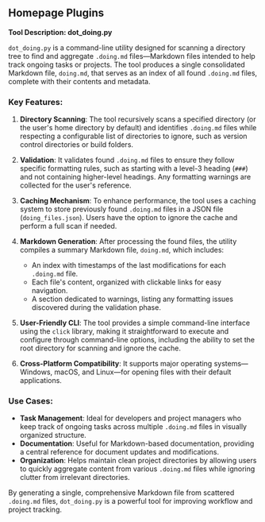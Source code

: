 ## Homepage Plugins

**Tool Description: dot_doing.py**

`dot_doing.py` is a command-line utility designed for scanning a directory tree to find and aggregate `.doing.md` files—Markdown files intended to help track ongoing tasks or projects. The tool produces a single consolidated Markdown file, `doing.md`, that serves as an index of all found `.doing.md` files, complete with their contents and metadata.

### Key Features:

1. **Directory Scanning**: The tool recursively scans a specified directory (or the user's home directory by default) and identifies `.doing.md` files while respecting a configurable list of directories to ignore, such as version control directories or build folders.

2. **Validation**: It validates found `.doing.md` files to ensure they follow specific formatting rules, such as starting with a level-3 heading (`###`) and not containing higher-level headings. Any formatting warnings are collected for the user's reference.

3. **Caching Mechanism**: To enhance performance, the tool uses a caching system to store previously found `.doing.md` files in a JSON file (`doing_files.json`). Users have the option to ignore the cache and perform a full scan if needed.

4. **Markdown Generation**: After processing the found files, the utility compiles a summary Markdown file, `doing.md`, which includes:
   - An index with timestamps of the last modifications for each `.doing.md` file.
   - Each file's content, organized with clickable links for easy navigation.
   - A section dedicated to warnings, listing any formatting issues discovered during the validation phase.

5. **User-Friendly CLI**: The tool provides a simple command-line interface using the `click` library, making it straightforward to execute and configure through command-line options, including the ability to set the root directory for scanning and ignore the cache.

6. **Cross-Platform Compatibility**: It supports major operating systems—Windows, macOS, and Linux—for opening files with their default applications.

### Use Cases:

- **Task Management**: Ideal for developers and project managers who keep track of ongoing tasks across multiple `.doing.md` files in visually organized structure.
- **Documentation**: Useful for Markdown-based documentation, providing a central reference for document updates and modifications.
- **Organization**: Helps maintain clean project directories by allowing users to quickly aggregate content from various `.doing.md` files while ignoring clutter from irrelevant directories.

By generating a single, comprehensive Markdown file from scattered `.doing.md` files, `dot_doing.py` is a powerful tool for improving workflow and project tracking.
